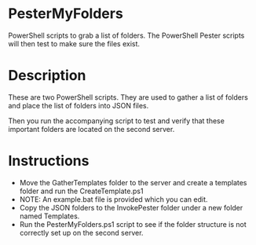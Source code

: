 # PesterMyFolders
PowerShell scripts to grab a list of folders. The PowerShell Pester scripts will then test to make sure the files exist.

# Description
These are two PowerShell scripts. They are used to gather a list of folders and place the list of folders into JSON files.

Then you run the accompanying script to test and verify that these important folders are located on the second server.

# Instructions

* Move the GatherTemplates folder to the server and create a templates folder and run the CreateTemplate.ps1
* NOTE: An example.bat file is provided which you can edit.
* Copy the JSON folders to the InvokePester folder under a new folder named Templates.
* Run the PesterMyFolders.ps1 script to see if the folder structure is not correctly set up on the second server.
